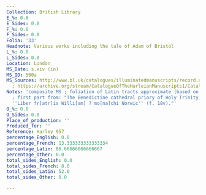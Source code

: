 ```yaml
---
Collection: British Library
E_%: 0.0
E_Sides: 0.0
F_%: 0.0
F_Sides: 0.0
Folia: '33'
Headnote: Various works including the tale of Adam of Bristol
L_%: 0.0
L_Sides: 0.0
Location: London
MS_Date: s.xiv (in)
MS_ID: 500a
MS_Sources: http://www.bl.uk/catalogues/illuminatedmanuscripts/record.asp?MSID=5221&CollID=8&NStart=957
  ; https://archive.org/stream/CatalogueOfTheHarleianManuscripts1/Catalogue_of_the_Harleian_Manuscripts_1#page/n533/mode/1up
Notes: 'composite MS ; foliation of Latin tracts approximate (based on catalogue)
  ; first part from: "The Benedictine cathedral priory of Holy Trinity, Norwich: inscribed
  ''Liber fr[atr]is Willi[am] ? mo[na]chi Norwic'' (f. 18v)."'
O_%: 0.0
O_Sides: 0.0
Place_of_production: ''
Produced_for: ''
Reference: Harley 957
percentage_English: 0.0
percentage_French: 13.333333333333334
percentage_Latin: 86.66666666666667
percentage_Other: 0.0
total_sides_English: 0.0
total_sides_French: 8.0
total_sides_Latin: 52.0
total_sides_Other: 0.0

---
```

